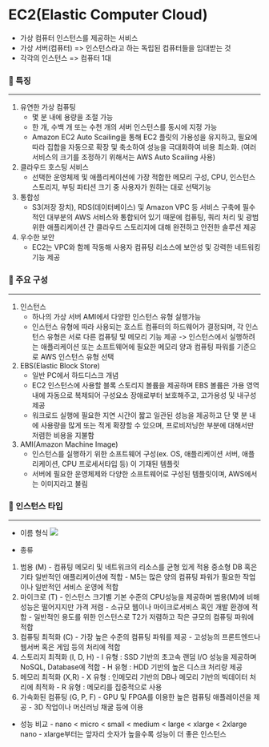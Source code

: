 # EC2(Elastic Computer Cloud)

- 가상 컴퓨터 인스턴스를 제공하는 서비스
- 가상 서버(컴퓨터) => 인스턴스라고 하는 독립된 컴퓨터들을 임대받는 것
- 각각의 인스턴스 => 컴퓨터 1대

### 📌 특징
---
1) 유연한 가상 컴퓨팅
	- 몇 분 내에 용량을 조절 가능
	- 한 개, 수백 개 또는 수천 개의 서버 인스턴스를 동시에 지정 가능
	- Amazon EC2 Auto Scailing을 통해 EC2 플릿의 가용성을 유지하고, 필요에 따라 집합을 자동으로 확장 및 축소하여 성능을 극대화하여 비용 최소화. (여러 서비스의 크기를 조정하기 위해서는 AWS Auto Scailing 사용)
2) 클라우드 호스팅 서비스
	- 선택한 운영체제 및 애플리케이션에 가장 적합한 메모리 구성, CPU, 인스턴스 스토리지, 부팅 파티션 크기 중 사용자가 원하는 대로 선택기능
3) 통합성
	- S3(저장 장치), RDS(데이터베이스) 및 Amazon VPC 등 서비스 구축에 필수적인 대부분의 AWS 서비스와 통합되어 있기 때문에 컴퓨팅, 쿼리 처리 및 광범위한 애플리케이션 간 클라우드 스토리지에 대해 완전하고 안전한 솔루션 제공
4) 우수한 보안
	- EC2는 VPC와 함께 작동해 사용자 컴퓨팅 리소스에 보안성 및 강력한 네트워킹 기능 제공


### 📌 주요 구성
---
1) 인스턴스
	- 하나의 가상 서버 AMI에서 다양한 인스턴스 유형 실행가능
	- 인스턴스 유형에 따라 사용되는 호스트 컴퓨터의 하드웨어가 결정되며, 각 인스턴스 유형은 서로 다른 컴퓨팅 및 메모리 기능 제공
		-> 인스턴스에서 실행하려는 애플리케이션 또는 소프트웨어에 필요한 메모리 양과 컴퓨팅 파워를 기준으로 AWS 인스턴스 유형 선택
1) EBS(Elastic Block Store)
	- 일반 PC에서 하드디스크 개념
	- EC2 인스턴스에 사용할 블록 스토리지 볼륨을 제공하며 EBS 볼륨은 가용 영역 내에 자동으로 복제되어 구성요소 장애로부터 보호해주고, 고가용성 및 내구성 제공
	- 워크로드 실행에 필요한 지연 시간이 짧고 일관된 성능을 제공하고 단 몇 분 내에 사용량을 많게 또는 적게 확장할 수 있으며, 프로비저닝한 부분에 대해서만 저렴한 비용을 지불함
1) AMI(Amazon Machine Image)
	- 인스턴스를 실행하기 위한 소프트웨어 구성(ex. OS, 애플리케이션 서버, 애플리케이션, CPU 프로세서타입 등) 이 기재된 템플릿
	- 서버에 필요한 운영체제와 다양한 소프트웨어로 구성된 템플릿이며, AWS에서는 이미지라고 불림


### 📌 인스턴스 타입
---
- 이름 형식
	![](https://i.imgur.com/prIzAyj.png)

- 종류
1) 범용 (M)
	\- 컴퓨팅 메모리 및 네트워크의 리소스를 균형 있게 적용
	중소형 DB 혹은 기타 일반적인 애플리케이션에 적합
	\- M5는 많은 양의 컴퓨팅 파워가 필요한 작업이나 일반적인 서비스 운영에 적합
1) 마이크로 (T)
	\- 인스턴스 크기별 기본 수준의 CPU성능을 제공하며 범용(M)에 비해 성능은 떨어지지만 가격 저렴
	\- 소규모 웹이나 마이크로서비스 혹인 개발 환경에 적합
	\- 일반적인 용도를 위한 인스턴스로 T2가 저렴하고 작은 규모의 컴퓨팅 파워에 적합
1) 컴퓨팅 최적화 (C)
	\- 가장 높은 수준의 컴퓨팅 파워를 제공
	\- 고성능의 프론트엔드나 웹서버 혹은 게임 등의 처리에 적합
4) 스토리지 최적화 (I, D, H)
	\- I 유형 : SSD 기반의 초고속 랜덤 I/O 성능을 제공하며 NoSQL, Database에 적합
	\- H 유형 : HDD 기반의 높은 디스크 처리량 제공
5) 메모리 최적화 (X,R)
	\- X 유형 : 인메모리 기반의 DB나 메모리 기반의 빅데이터 처리에 최적화
	\- R 유형 : 메모리를 집중적으로 사용
6) 가속화된 컴퓨팅 (G, P, F)
	\- GPU 및 FPGA를 이용한 높은 컴퓨팅 애플레이션을 제공
	\- 3D 작업이나 머신러닝 채굴 등에 이용

- 성능 비교
	\- nano < micro < small < medium < large < xlarge < 2xlarge nano
	\- xlarge부터는 앞자리 숫자가 높을수록 성능이 더 좋은 인스턴스
	 